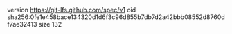 version https://git-lfs.github.com/spec/v1
oid sha256:0fe1e458bace134320d1d6f3c96d855b7db7d2a42bbb08552d8760df7ae32413
size 132
